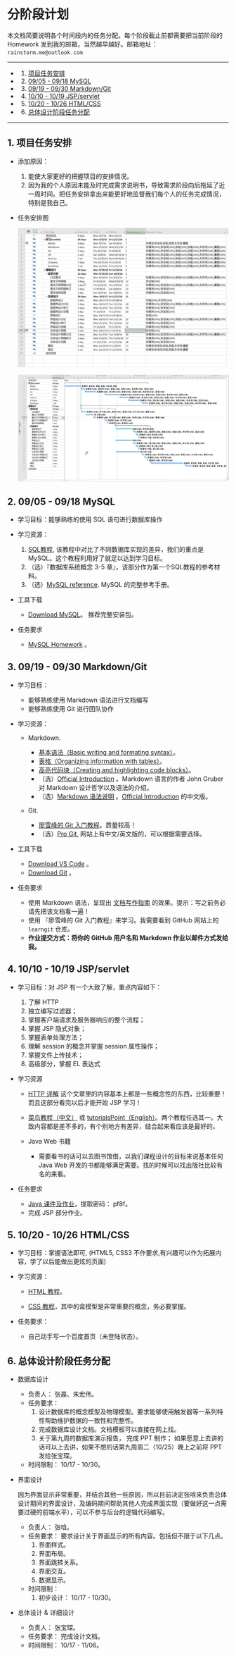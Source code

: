 # 分阶段计划

本文档简要说明各个时间段内的任务分配。每个阶段截止前都需要把当前阶段的 Homework 发到我的邮箱，当然越早越好。邮箱地址： `rainstorm.me@outlook.com`

---

<!-- vscode-markdown-toc -->
* 1. [项目任务安排](#-0)
* 2. [09/05 - 09/18 MySQL](#MySQL-1)
* 3. [09/19 - 09/30 Markdown/Git](#MarkdownGit-2)
* 4. [10/10 - 10/19 JSP/servlet](#JSPservlet-3)
* 5. [10/20 - 10/26 HTML/CSS](#HTMLCSS-4)
* 6. [总体设计阶段任务分配](#-5)

<!-- /vscode-markdown-toc -->

---

##  1. <a name='-0'></a>项目任务安排

- 添加原因：

    1. 能使大家更好的把握项目的安排情况。
    1. 因为我的个人原因未能及时完成需求说明书，导致需求阶段向后拖延了近一周时间。把任务安排拿出来能更好地监督我们每个人的任务完成情况，特别是我自己。

- 任务安排图

    ![任务安排图](../images/OnlineShoppingSystem-Plan_Tasks.png)

    ![任务安排甘特图](../images/OnlineShoppingSystem-Plan_Gantt.png)

##  2. <a name='MySQL-1'></a>09/05 - 09/18 MySQL

-   学习目标：能够熟练的使用 SQL 语句进行数据库操作

-   学习资源：

    1.  [SQL教程](http://www.w3school.com.cn/sql/index.asp), 该教程中对比了不同数据库实现的差异，我们的重点是 MySQL。这个教程利用好了就足以达到学习目标。
    2. （选）『数据库系统概念 3-5 章』，该部分作为第一个SQL教程的参考材料。
    3. （选）[MySQL reference](http://dev.MySQL.com/doc/refman/5.7/en/). MySQL 的完整参考手册。

- 工具下载
    - [Download MySQL](http://dev.mysql.com/downloads/installer/)。 推荐完整安装包。

- 任务要求
    - [MySQL Homework](https://pan.baidu.com/s/1gf7Ghz1#path=%252FHomeworks%252FMySQL) 。


##  3. <a name='MarkdownGit-2'></a>09/19 - 09/30 Markdown/Git

- 学习目标：
    - 能够熟练使用 Markdown 语法进行文档编写
    - 能够熟练使用 Git 进行团队协作

- 学习资源：
    - Markdown.
        - [基本语法（Basic writing and formating syntax）](https://help.github.com/articles/basic-writing-and-formatting-syntax/)。
        - [表格（Organizing information with tables）](https://help.github.com/articles/organizing-information-with-tables/)。
        - [高亮代码块（Creating and highlighting code blocks）](https://help.github.com/articles/creating-and-highlighting-code-blocks/)。
        - （选）[Official Introduction](http://daringfireball.net/projects/markdown/) 。Markdown 语言的作者 John Gruber 对 Markdown 设计哲学以及语法的介绍。
        - （选）[Markdown 语法说明](http://wowubuntu.com/markdown/index.html) 。[Official Introduction](http://daringfireball.net/projects/markdown/) 的中文版。

    - Git.
        - [廖雪峰的 Git 入门教程](http://www.liaoxuefeng.com/wiki/0013739516305929606dd18361248578c67b8067c8c017b000)。质量较高！
        - （选）[Pro Git](https://git-scm.com/book/en/v2), 网站上有中文/英文版的，可以根据需要选择。

- 工具下载
    - [Download VS Code](https://code.visualstudio.com/Download) 。
    - [Download Git](https://git-scm.com/downloads) 。

- 任务要求
    - 使用 Markdown 语法，呈现出 [文档写作指南](https://github.com/c-rainstorm/OnlineShoppingSystem-Documents/blob/master/%E6%96%87%E6%A1%A3%E5%86%99%E4%BD%9C%E6%8C%87%E5%8D%97.md) 的效果。提示：写之前务必请先把该文档看一遍！
    - 使用 『廖雪峰的 Git 入门教程』来学习。我需要看到 GitHub 网站上的 `learngit` 仓库。
    - **作业提交方式：将你的 GitHub 用户名和 Markdown 作业以邮件方式发给我。**


##  4. <a name='JSPservlet-3'></a>10/10 - 10/19 JSP/servlet

- 学习目标：对 JSP 有一个大致了解，重点内容如下：
    1.  了解 HTTP
    1.  独立编写过滤器；
    1.  掌握客户端请求及服务器响应的整个流程；
    1.  掌握 JSP 隐式对象；
    1.  掌握表单处理方法；
    1.  理解 session 的概念并掌握 session 属性操作；
    1.  掌握文件上传技术；
    1.  高级部分，掌握 EL 表达式

- 学习资源

    - [HTTP 详解](https://www.zybuluo.com/yangfch3/note/167490) 这个文章里的内容基本上都是一些概念性的东西，比较重要！而且这部分看完以后才能开始 JSP 学习！

    - [菜鸟教程（中文）](http://www.runoob.com/jsp/jsp-tutorial.html) 或 [tutorialsPoint（English）](http://www.tutorialspoint.com/jsp/index.htm)。两个教程任选其一。大致内容都是差不多的，有个别地方有差异，结合起来看应该是最好的。

    - Java Web 书籍
        - 需要看书的话可以去图书馆借，以我们课程设计的目标来说基本任何 Java Web 开发的书都能够满足需要。找的时候可以找出版社比较有名的来看。

- 任务要求
    - [Java 课件及作业](https://pan.baidu.com/s/1skLZIw9)，提取密码： pf8f。
    - 完成 JSP 部分作业。

##  5. <a name='HTMLCSS-4'></a>10/20 - 10/26 HTML/CSS

- 学习目标：掌握语法即可, (HTML5, CSS3 不作要求,有兴趣可以作为拓展内容，学了以后能做出更炫的页面)

- 学习资源：

    - [HTML 教程](http://www.w3school.com.cn/html/index.asp)。

    - [CSS 教程](http://www.w3school.com.cn/css/index.asp)，其中的盒模型是非常重要的概念，务必要掌握。

- 任务要求：

    - 自己动手写一个百度首页（未登陆状态）。

##  6. <a name='-5'></a>总体设计阶段任务分配

- 数据库设计

    - 负责人： 张晨、朱宏伟。
    - 任务要求：
        1. 设计数据库的概念模型及物理模型。要求能够使用触发器等一系列特性帮助维护数据的一致性和完整性。
        1. 完成数据库设计文档。文档模板可以直接在网上找。
        1. 关于第九周的数据库演示报告， 完成 PPT 制作； 如果愿意上去讲的话可以上去讲，如果不想的话第九周周二（10/25）晚上之前将 PPT 发给张宝琛。
    - 时间限制： 10/17 - 10/30。

- 界面设计

    因为界面显示非常重要，并结合其他一些原因，所以目前决定张唅来负责总体设计期间的界面设计，及编码期间帮助其他人完成界面实现（要做好这一点需要过硬的前端水平），可以不参与后台的逻辑代码编写。
    - 负责人： 张唅。
    - 任务要求： 要求设计关于界面显示的所有内容。包括但不限于以下几点。
        1. 界面样式。
        1. 界面布局。
        1. 界面跳转关系。
        1. 界面交互。
        1. 数据显示。
    - 时间限制：
        1. 初步设计： 10/17 - 10/30。

- 总体设计 & 详细设计

    - 负责人： 张宝琛。
    - 任务要求： 完成设计文档。
    - 时间限制： 10/17 - 11/06。


